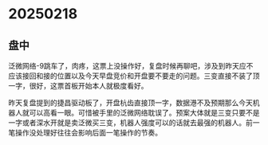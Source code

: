 # 20250218



## 盘中

泛微网络-9跳车了，肉疼，这票上没操作好，复盘时候再聊吧，涉及到昨天应不应该接回和接的位置以及今天早盘竞价和开盘要不要走的问题。三变直接不装了顶一字，很好，这票首板开始本人就极度看好。

昨天复盘提到的捷昌驱动板了，开盘杭齿直接顶一字，数据港不及预期那么今天机器人就可以高看一眼。可惜被手里的泛微网络耽误了。预案大体就是三变只要不是一字或者深水开就是卖泛微买三变，机器人强度可以的话就去最强的机器人。前一笔操作没处理好往往会影响后面一笔操作的节奏。
